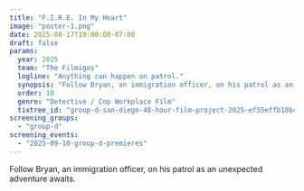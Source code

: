 ```yaml
---
title: "F.I.R.E. In My Heart"
image: "poster-1.png"
date: 2025-08-17T19:00:00-07:00
draft: false
params:
  year: 2025
  team: "The Filmigos"
  logline: "Anything can happen on patrol."
  synopsis: "Follow Bryan, an immigration officer, on his patrol as an unexpected adventure awaits."
  order: 10
  genre: "Detective / Cop Workplace Film"
  tixtree_id: "group-d-san-diego-48-hour-film-project-2025-ef55effb18b4"
screening_groups:
  - "group-d"
screening_events:
  - "2025-09-10-group-d-premieres"
---
```


Follow Bryan, an immigration officer, on his patrol as an unexpected adventure awaits.
